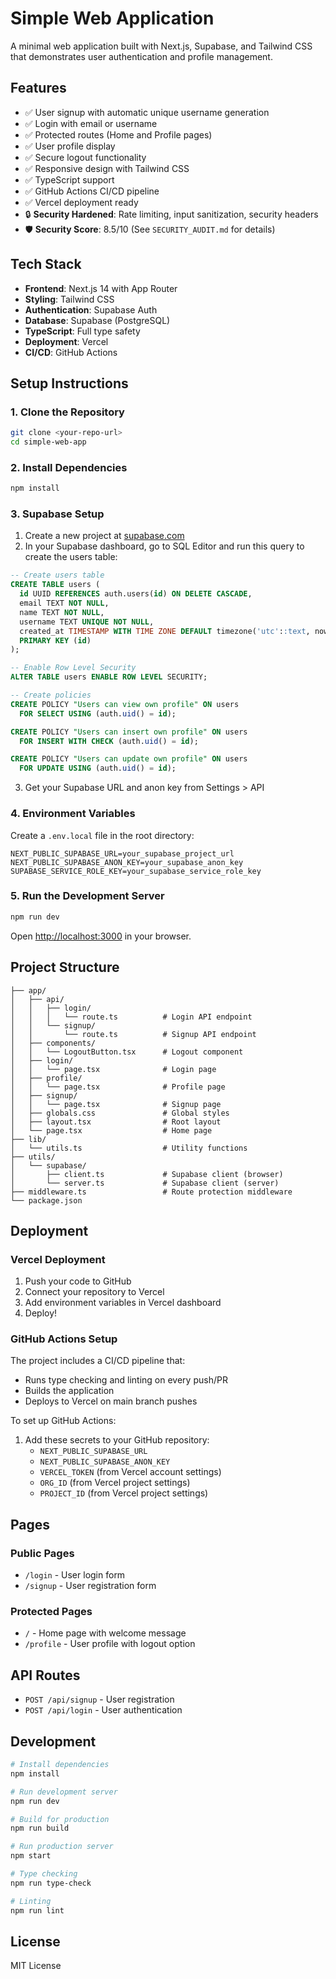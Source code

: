 # Simple Web Application

A minimal web application built with Next.js, Supabase, and Tailwind CSS that demonstrates user authentication and profile management.

## Features

- ✅ User signup with automatic unique username generation
- ✅ Login with email or username
- ✅ Protected routes (Home and Profile pages)
- ✅ User profile display
- ✅ Secure logout functionality
- ✅ Responsive design with Tailwind CSS
- ✅ TypeScript support
- ✅ GitHub Actions CI/CD pipeline
- ✅ Vercel deployment ready
- 🔒 **Security Hardened**: Rate limiting, input sanitization, security headers
- 🛡️ **Security Score**: 8.5/10 (See `SECURITY_AUDIT.md` for details)

## Tech Stack

- **Frontend**: Next.js 14 with App Router
- **Styling**: Tailwind CSS
- **Authentication**: Supabase Auth
- **Database**: Supabase (PostgreSQL)
- **TypeScript**: Full type safety
- **Deployment**: Vercel
- **CI/CD**: GitHub Actions

## Setup Instructions

### 1. Clone the Repository

```bash
git clone <your-repo-url>
cd simple-web-app
```

### 2. Install Dependencies

```bash
npm install
```

### 3. Supabase Setup

1. Create a new project at [supabase.com](https://supabase.com)
2. In your Supabase dashboard, go to SQL Editor and run this query to create the users table:

```sql
-- Create users table
CREATE TABLE users (
  id UUID REFERENCES auth.users(id) ON DELETE CASCADE,
  email TEXT NOT NULL,
  name TEXT NOT NULL,
  username TEXT UNIQUE NOT NULL,
  created_at TIMESTAMP WITH TIME ZONE DEFAULT timezone('utc'::text, now()) NOT NULL,
  PRIMARY KEY (id)
);

-- Enable Row Level Security
ALTER TABLE users ENABLE ROW LEVEL SECURITY;

-- Create policies
CREATE POLICY "Users can view own profile" ON users
  FOR SELECT USING (auth.uid() = id);

CREATE POLICY "Users can insert own profile" ON users
  FOR INSERT WITH CHECK (auth.uid() = id);

CREATE POLICY "Users can update own profile" ON users
  FOR UPDATE USING (auth.uid() = id);
```

3. Get your Supabase URL and anon key from Settings > API

### 4. Environment Variables

Create a `.env.local` file in the root directory:

```env
NEXT_PUBLIC_SUPABASE_URL=your_supabase_project_url
NEXT_PUBLIC_SUPABASE_ANON_KEY=your_supabase_anon_key
SUPABASE_SERVICE_ROLE_KEY=your_supabase_service_role_key
```

### 5. Run the Development Server

```bash
npm run dev
```

Open [http://localhost:3000](http://localhost:3000) in your browser.

## Project Structure

```
├── app/
│   ├── api/
│   │   ├── login/
│   │   │   └── route.ts          # Login API endpoint
│   │   └── signup/
│   │       └── route.ts          # Signup API endpoint
│   ├── components/
│   │   └── LogoutButton.tsx      # Logout component
│   ├── login/
│   │   └── page.tsx              # Login page
│   ├── profile/
│   │   └── page.tsx              # Profile page
│   ├── signup/
│   │   └── page.tsx              # Signup page
│   ├── globals.css               # Global styles
│   ├── layout.tsx                # Root layout
│   └── page.tsx                  # Home page
├── lib/
│   └── utils.ts                  # Utility functions
├── utils/
│   └── supabase/
│       ├── client.ts             # Supabase client (browser)
│       └── server.ts             # Supabase client (server)
├── middleware.ts                 # Route protection middleware
└── package.json
```

## Deployment

### Vercel Deployment

1. Push your code to GitHub
2. Connect your repository to Vercel
3. Add environment variables in Vercel dashboard
4. Deploy!

### GitHub Actions Setup

The project includes a CI/CD pipeline that:
- Runs type checking and linting on every push/PR
- Builds the application
- Deploys to Vercel on main branch pushes

To set up GitHub Actions:

1. Add these secrets to your GitHub repository:
   - `NEXT_PUBLIC_SUPABASE_URL`
   - `NEXT_PUBLIC_SUPABASE_ANON_KEY`
   - `VERCEL_TOKEN` (from Vercel account settings)
   - `ORG_ID` (from Vercel project settings)
   - `PROJECT_ID` (from Vercel project settings)

## Pages

### Public Pages
- `/login` - User login form
- `/signup` - User registration form

### Protected Pages
- `/` - Home page with welcome message
- `/profile` - User profile with logout option

## API Routes

- `POST /api/signup` - User registration
- `POST /api/login` - User authentication

## Development

```bash
# Install dependencies
npm install

# Run development server
npm run dev

# Build for production
npm run build

# Run production server
npm start

# Type checking
npm run type-check

# Linting
npm run lint
```

## License

MIT License
